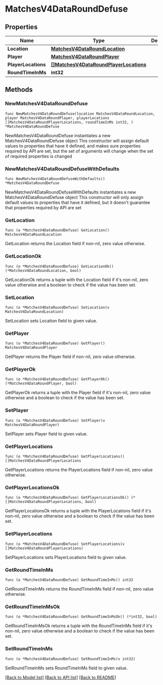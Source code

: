 # MatchesV4DataRoundDefuse

## Properties

Name | Type | Description | Notes
------------ | ------------- | ------------- | -------------
**Location** | [**MatchesV4DataRoundLocation**](MatchesV4DataRoundLocation.md) |  | 
**Player** | [**MatchesV4DataRoundPlayer**](MatchesV4DataRoundPlayer.md) |  | 
**PlayerLocations** | [**[]MatchesV4DataRoundPlayerLocations**](MatchesV4DataRoundPlayerLocations.md) |  | 
**RoundTimeInMs** | **int32** |  | 

## Methods

### NewMatchesV4DataRoundDefuse

`func NewMatchesV4DataRoundDefuse(location MatchesV4DataRoundLocation, player MatchesV4DataRoundPlayer, playerLocations []MatchesV4DataRoundPlayerLocations, roundTimeInMs int32, ) *MatchesV4DataRoundDefuse`

NewMatchesV4DataRoundDefuse instantiates a new MatchesV4DataRoundDefuse object
This constructor will assign default values to properties that have it defined,
and makes sure properties required by API are set, but the set of arguments
will change when the set of required properties is changed

### NewMatchesV4DataRoundDefuseWithDefaults

`func NewMatchesV4DataRoundDefuseWithDefaults() *MatchesV4DataRoundDefuse`

NewMatchesV4DataRoundDefuseWithDefaults instantiates a new MatchesV4DataRoundDefuse object
This constructor will only assign default values to properties that have it defined,
but it doesn't guarantee that properties required by API are set

### GetLocation

`func (o *MatchesV4DataRoundDefuse) GetLocation() MatchesV4DataRoundLocation`

GetLocation returns the Location field if non-nil, zero value otherwise.

### GetLocationOk

`func (o *MatchesV4DataRoundDefuse) GetLocationOk() (*MatchesV4DataRoundLocation, bool)`

GetLocationOk returns a tuple with the Location field if it's non-nil, zero value otherwise
and a boolean to check if the value has been set.

### SetLocation

`func (o *MatchesV4DataRoundDefuse) SetLocation(v MatchesV4DataRoundLocation)`

SetLocation sets Location field to given value.


### GetPlayer

`func (o *MatchesV4DataRoundDefuse) GetPlayer() MatchesV4DataRoundPlayer`

GetPlayer returns the Player field if non-nil, zero value otherwise.

### GetPlayerOk

`func (o *MatchesV4DataRoundDefuse) GetPlayerOk() (*MatchesV4DataRoundPlayer, bool)`

GetPlayerOk returns a tuple with the Player field if it's non-nil, zero value otherwise
and a boolean to check if the value has been set.

### SetPlayer

`func (o *MatchesV4DataRoundDefuse) SetPlayer(v MatchesV4DataRoundPlayer)`

SetPlayer sets Player field to given value.


### GetPlayerLocations

`func (o *MatchesV4DataRoundDefuse) GetPlayerLocations() []MatchesV4DataRoundPlayerLocations`

GetPlayerLocations returns the PlayerLocations field if non-nil, zero value otherwise.

### GetPlayerLocationsOk

`func (o *MatchesV4DataRoundDefuse) GetPlayerLocationsOk() (*[]MatchesV4DataRoundPlayerLocations, bool)`

GetPlayerLocationsOk returns a tuple with the PlayerLocations field if it's non-nil, zero value otherwise
and a boolean to check if the value has been set.

### SetPlayerLocations

`func (o *MatchesV4DataRoundDefuse) SetPlayerLocations(v []MatchesV4DataRoundPlayerLocations)`

SetPlayerLocations sets PlayerLocations field to given value.


### GetRoundTimeInMs

`func (o *MatchesV4DataRoundDefuse) GetRoundTimeInMs() int32`

GetRoundTimeInMs returns the RoundTimeInMs field if non-nil, zero value otherwise.

### GetRoundTimeInMsOk

`func (o *MatchesV4DataRoundDefuse) GetRoundTimeInMsOk() (*int32, bool)`

GetRoundTimeInMsOk returns a tuple with the RoundTimeInMs field if it's non-nil, zero value otherwise
and a boolean to check if the value has been set.

### SetRoundTimeInMs

`func (o *MatchesV4DataRoundDefuse) SetRoundTimeInMs(v int32)`

SetRoundTimeInMs sets RoundTimeInMs field to given value.



[[Back to Model list]](../README.md#documentation-for-models) [[Back to API list]](../README.md#documentation-for-api-endpoints) [[Back to README]](../README.md)


